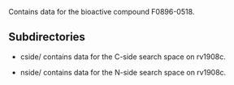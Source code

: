Contains data for the bioactive compound F0896-0518.

## Subdirectories

- cside/ contains data for the C-side search space on rv1908c.

- nside/ contains data for the N-side search space on rv1908c.

